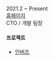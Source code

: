 2021.2 ~ Present  
[홈페이지](https://twowhy.com)  
CTO / 개발 팀장

#### 프로젝트
* [인버즈](https://play.google.com/store/apps/details?id=com.twowhy.inbuzz&hl=ko&gl=US)  
<!-- * [인버즈 - 인테리어 자재/시공 B2B 솔루션](/projects/app/inbuzz.html)   -->
<!-- * [인버즈 짠견적 - 혁신적인 인테리어 솔루션](/projects/web/inbuzz.html)   -->